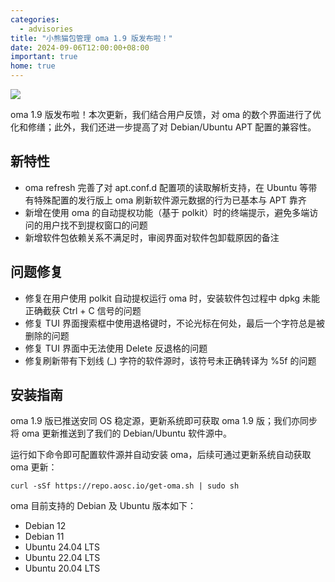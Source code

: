 ```yaml
---
categories:
  - advisories
title: "小熊猫包管理 oma 1.9 版发布啦！"
date: 2024-09-06T12:00:00+08:00
important: true
home: true
---
```

![](/assets/oma/oma-comic.png)


oma 1.9 版发布啦！本次更新，我们结合用户反馈，对 oma 的数个界面进行了优化和修缮；此外，我们还进一步提高了对 Debian/Ubuntu APT 配置的兼容性。

## 新特性

- oma refresh 完善了对 apt.conf.d 配置项的读取解析支持，在 Ubuntu 等带有特殊配置的发行版上 oma 刷新软件源元数据的行为已基本与 APT 靠齐
- 新增在使用 oma 的自动提权功能（基于 polkit）时的终端提示，避免多端访问的用户找不到提权窗口的问题
- 新增软件包依赖关系不满足时，审阅界面对软件包卸载原因的备注

## 问题修复

- 修复在用户使用 polkit 自动提权运行 oma 时，安装软件包过程中 dpkg 未能正确截获 Ctrl + C 信号的问题
- 修复 TUI 界面搜索框中使用退格键时，不论光标在何处，最后一个字符总是被删除的问题
- 修复 TUI 界面中无法使用 Delete 反退格的问题
- 修复刷新带有下划线 (_) 字符的软件源时，该符号未正确转译为 %5f 的问题

## 安装指南

oma 1.9 版已推送安同 OS 稳定源，更新系统即可获取 oma 1.9 版；我们亦同步将 oma 更新推送到了我们的 Debian/Ubuntu 软件源中。

运行如下命令即可配置软件源并自动安装 oma，后续可通过更新系统自动获取 oma 更新：
```
curl -sSf https://repo.aosc.io/get-oma.sh | sudo sh
```
oma 目前支持的 Debian 及 Ubuntu 版本如下：

- Debian 12
- Debian 11
- Ubuntu 24.04 LTS
- Ubuntu 22.04 LTS
- Ubuntu 20.04 LTS
